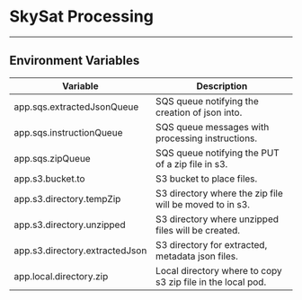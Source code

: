 # SkySat Processing
---

## Environment Variables

Variable     | Description
------------ | -----------
app.sqs.extractedJsonQueue | SQS queue notifying the creation of json into.
app.sqs.instructionQueue | SQS queue messages with processing instructions.
app.sqs.zipQueue | SQS queue notifying the PUT of a zip file in s3.
app.s3.bucket.to | S3 bucket to place files.
app.s3.directory.tempZip | S3 directory where the zip file will be moved to in s3.
app.s3.directory.unzipped | S3 directory where unzipped files will be created.
app.s3.directory.extractedJson | S3 directory for extracted, metadata json files.
app.local.directory.zip | Local directory where to copy s3 zip file in the local pod.
